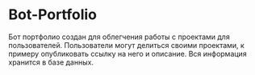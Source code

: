 # Bot-Portfolio
Бот портфолио создан для облегчения работы с проектами для пользователей. Пользователи могут делиться своими проектами, к примеру опубликовать ссылку на него и описание. Вся информация хранится в базе данных.
